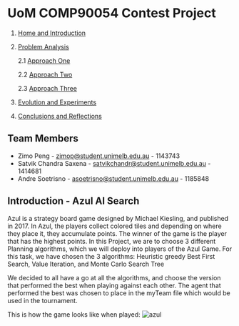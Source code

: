 # UoM COMP90054 Contest Project


1. [Home and Introduction]()
2. [Problem Analysis](Problem-Analysis)

    2.1 [Approach One](AI-Method-1)

    2.2 [Approach Two](AI-Method-2)

    2.3 [Approach Three](AI-Method-3)
3. [Evolution and Experiments](Evolution)
4. [Conclusions and Reflections](Conclusions-and-Reflections)

## Team Members


* Zimo Peng - zimop@student.unimelb.edu.au - 1143743
* Satvik Chandra Saxena - satvikchandr@student.unimelb.edu.au - 1414681
* Andre Soetrisno - asoetrisno@student.unimelb.edu.au - 1185848


## Introduction - Azul AI Search

Azul is a strategy board game designed by Michael Kiesling, and published in 2017. In Azul, the players collect colored tiles and depending on where they place it, they accumulate points. The winner of the game is the player that has the highest points. 
In this Project, we are to choose 3 different Planning algorithms, which we will deploy into players of the Azul Game. For this task, we have chosen the 3 algorithms: Heuristic greedy Best First Search, Value Iteration, and Monte Carlo Search Tree

We decided to all have a go at all the algorithms, and choose the version that performed the best when playing against each other. The agent that performed the best was chosen to place in the myTeam file which would be used in the tournament.

This is how the game looks like when played:
![azul](https://github.com/COMP90054-2023S1/assignment3-azul--team_53/assets/80197186/9e30c4d4-7625-463e-9724-07f9cf4434c5)


